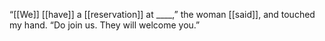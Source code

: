 “[[We]] [[have]] a [[reservation]] at ____,” the woman [[said]], and touched my hand. “Do join us. They will welcome you.”  
